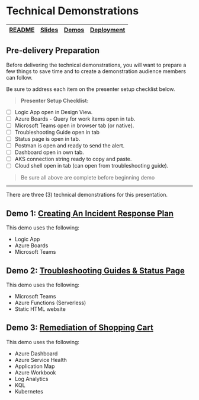 # Technical Demonstrations

| [README](/ops20/README.md) | [Slides](/ops20/slides/README.md) | [Demos](/ops20/demos/README.md) | [Deployment](/ops20/deployment/README.md) | 
|--------|-------|------------|-----------|

## Pre-delivery Preparation

Before delivering the technical demonstrations, you will want to prepare a few things to save time and to create a demonstration audience members can follow. 

Be sure to address each item on the presenter setup checklist below. 

>**Presenter Setup Checklist:**
- [ ] Logic App open in Design View.<br />
- [ ] Azure Boards - Query for work items open in tab.
- [ ] Microsoft Teams open in browser tab (or native).
- [ ] Troubleshooting Guide open in tab
- [ ] Status page is open in tab.
- [ ] Postman is open and ready to send the alert.
- [ ] Dashboard open in own tab.
- [ ] AKS connection string ready to copy and paste.
- [ ] Cloud shell open in tab (can open from troubleshooting guide).
> Be sure all above are complete before beginning demo

---

There are three (3) technical demonstrations for this presentation. 

## Demo 1: [Creating An Incident Response Plan](01/README.md)

This demo uses the following: 

- Logic App
- Azure Boards
- Microsoft Teams

## Demo 2: [Troubleshooting Guides & Status Page](02/README.md)

This demo uses the following:

- Microsoft Teams
- Azure Functions (Serverless)
- Static HTML website

## Demo 3: [Remediation of Shopping Cart](03/README.md)

This demo uses the following: 

- Azure Dashboard
- Azure Service Health
- Application Map
- Azure Workbook
- Log Analytics
- KQL
- Kubernetes
